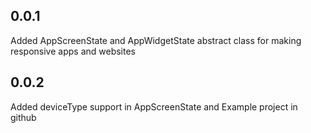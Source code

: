 ## 0.0.1

Added AppScreenState and AppWidgetState abstract class for making responsive apps and websites

## 0.0.2

Added deviceType support in AppScreenState and Example project in github
